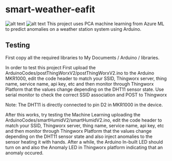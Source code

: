# smart-weather-eafit
![alt text](https://raw.githubusercontent.com/tidusdavid/smart-weather-eafit/master/Resources/Architecture.png)
![alt text](https://raw.githubusercontent.com/tidusdavid/smart-weather-eafit/master/Resources/Device.jpg)
This project uses PCA machine learning from Azure ML to predict anomalies on a weather station system using Arduino.

## Testing
First copy all the required libraries to My Documents / Arduino / libraries.

In order to test this project
First upload the ArduinoCodes/postThingWorxV2/postThingWorxV2.ino to the Arduino MKR1000, edit the code header to match your SSID, Thingworx server, thing name, service name, api key, etc and then monitor through Thingworx Platform that the values change depending on the DHT11 sensor state. Use serial monitor to check the correct SSID association and POST to Thingworx

Note: The DHT11 is directly connected to pin D2 in MKR1000 in the device.

After this works, try testing the Machine Learning uploading the ArduinoCodes/smartHumidV2/smartHumidV2.ino, edit the code header to match your SSID, Thingworx server, thing name, service name, api key, etc and then monitor through Thingworx Platform that the values change depending on the DHT11 sensor state and also inject anomalies to the sensor heating it with hands. After a while, the Arduino In-built LED should turn on and also the Anomaly LED in Thingworx platform indicating that an anomaly occured.
